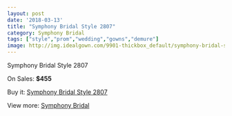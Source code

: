 ```yaml
---
layout: post
date: '2018-03-13'
title: "Symphony Bridal Style 2807"
category: Symphony Bridal
tags: ["style","prom","wedding","gowns","demure"]
image: http://img.idealgown.com/9901-thickbox_default/symphony-bridal-style-2807.jpg
---
```

Symphony Bridal Style 2807

On Sales: **$455**
<a href="https://www.idealgown.com/en/symphony-bridal/4092-symphony-bridal-style-2807.html"><amp-img layout="responsive" width="600" height="600" src="//img.idealgown.com/9901-thickbox_default/symphony-bridal-style-2807.jpg" alt="Symphony Bridal Style 2807 0" /></a>
<a href="https://www.idealgown.com/en/symphony-bridal/4092-symphony-bridal-style-2807.html"><amp-img layout="responsive" width="600" height="600" src="//img.idealgown.com/9902-thickbox_default/symphony-bridal-style-2807.jpg" alt="Symphony Bridal Style 2807 1" /></a>

Buy it: [Symphony Bridal Style 2807](https://www.idealgown.com/en/symphony-bridal/4092-symphony-bridal-style-2807.html "Symphony Bridal Style 2807")

View more: [Symphony Bridal](https://www.idealgown.com/en/47-symphony-bridal "Symphony Bridal")